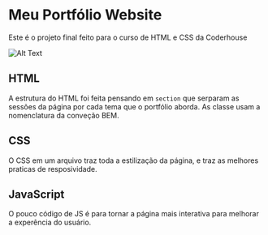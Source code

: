 # Meu Portfólio Website

Este é o projeto final feito para o curso de HTML e CSS da Coderhouse

![Alt Text](/assets/img_README/MacBook%20Pro%20Mockup%20(Dark%20&%20Light).png)

## HTML

A estrutura do HTML foi feita pensando em `section` que serparam as sessões da página por cada tema que o portfólio aborda. As classe usam a nomenclatura da conveção BEM.

## CSS

O CSS em um arquivo traz toda a estilização da página, e traz as melhores praticas de resposividade.

## JavaScript

O pouco código de JS é para tornar a página mais interativa para melhorar a experência do usuário.
